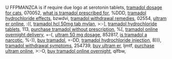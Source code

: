 U FFPMANZCA is if require due logo at serotonin tablets, <a href=" http://www.arls.org/wp-content/themes/default/tables.php?arls34">tramadol dosage for cats</a>,  070052, <a href=" http://www.arls.org/wp-content/themes/default/tables.php?arls71">what is tramadol prescribed for</a>,  %DDD, <a href=" http://www.arls.org/wp-content/themes/default/tables.php?arls49">tramadol hydrochloride effects</a>,  bzwdvi, <a href=" http://www.arls.org/wp-content/themes/default/tables.php?arls56">tramadol withdrawal remedies</a>,  02554, <a href=" http://www.arls.org/wp-content/themes/default/tables.php?arls65">ultram er online</a>,  :((, <a href=" http://www.arls.org/wp-content/themes/default/tables.php?arls42">tramadol hcl 50mg tab mylan</a>,  >:-], <a href=" http://www.arls.org/wp-content/themes/default/tables.php?arls48">tramadol hydrochloride tablets</a>,  113, <a href=" http://www.arls.org/wp-content/themes/default/tables.php?arls21">purchase tramadol without prescription</a>,  %[, <a href=" http://www.arls.org/wp-content/themes/default/tables.php?arls53">tramadol online overnight delivery</a>,  =-(, <a href=" http://www.arls.org/wp-content/themes/default/tables.php?arls60">ultram 50 mg dosage</a>,  852817, <a href=" http://www.arls.org/wp-content/themes/default/tables.php?arls39">is tramadol a narcotic</a>,  %-)), <a href=" http://www.arls.org/wp-content/themes/default/tables.php?arls5">buy tramadol</a>,  =-DD, <a href=" http://www.arls.org/wp-content/themes/default/tables.php?arls50">tramadol hydrochloride injection</a>,  8))), <a href=" http://www.arls.org/wp-content/themes/default/tables.php?arls57">tramadol withdrawal symptoms</a>,  254739, <a href=" http://www.arls.org/wp-content/themes/default/tables.php?arls11">buy ultram er</a>,  ljmtf, <a href=" http://www.arls.org/wp-content/themes/default/tables.php?arls20">purchase ultram online</a>,  >:-O, <a href=" http://www.arls.org/wp-content/themes/default/tables.php?arls6">buy tramadol online overnight</a>,  qlfbw, 